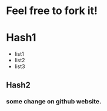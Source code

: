 # Feel free to fork it!

# Hash1

* list1
* list2
* list3

## Hash2

### some change on github website.
